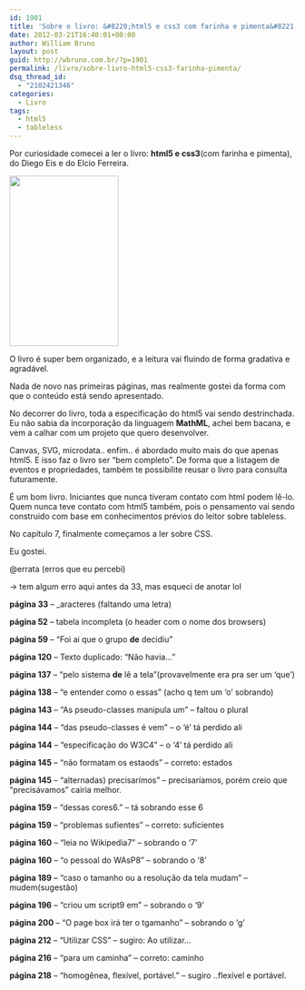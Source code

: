 ```yaml
---
id: 1901
title: 'Sobre o livro: &#8220;html5 e css3 com farinha e pimenta&#8221; &#8211; review'
date: 2012-03-21T16:40:01+00:00
author: William Bruno
layout: post
guid: http://wbruno.com.br/?p=1901
permalink: /livro/sobre-livro-html5-css3-farinha-pimenta/
dsq_thread_id:
  - "2102421346"
categories:
  - Livro
tags:
  - html5
  - tableless
---
```

Por curiosidade comecei a ler o livro: **html5 e css3**(com farinha e pimenta), do Diego Eis e do Elcio Ferreira.

[<img class="aligncenter size-medium wp-image-1902" title="320" src="/wp-content/uploads/2012/03/320-192x300.jpg" alt="" width="192" height="300" srcset="/wp-content/uploads/2012/03/320-192x300.jpg 192w, /wp-content/uploads/2012/03/320.jpg 205w" sizes="(max-width: 192px) 100vw, 192px" />](/wp-content/uploads/2012/03/320.jpg)

<!--more-->



O livro é super bem organizado, e a leitura vai fluindo de forma gradativa e agradável.

Nada de novo nas primeiras páginas, mas realmente gostei da forma com que o conteúdo está sendo apresentado.

No decorrer do livro, toda a especificação do html5 vai sendo destrinchada. Eu não sabia da incorporação da linguagem **MathML**, achei bem bacana, e vem a calhar com um projeto que quero desenvolver.

Canvas, SVG, microdata.. enfim.. é abordado muito mais do que apenas html5. E isso faz o livro ser &#8220;bem completo&#8221;. De forma que a listagem de eventos e propriedades, também te possibilite reusar o livro para consulta futuramente.

É um bom livro. Iniciantes que nunca tiveram contato com html podem lê-lo. Quem nunca teve contato com html5 também, pois o pensamento vai sendo construido com base em conhecimentos prévios do leitor sobre tableless.

No capítulo 7, finalmente começamos a ler sobre CSS.

Eu gostei.

@errata (erros que eu percebi)

-> tem algum erro aqui antes da 33, mas esqueci de anotar lol

**página 33** &#8211; _aracteres (faltando uma letra)

**página 52** &#8211; tabela incompleta (o header com o nome dos browsers)

**página 59** &#8211; &#8220;Foi ai que o grupo **de** decidiu&#8221;

**página 120** &#8211; Texto duplicado: &#8220;Não havia&#8230;&#8221;

**página 137** &#8211; &#8220;pelo sistema **de** lê a tela&#8221;(provavelmente era pra ser um &#8216;que&#8217;)

**página 138** &#8211; &#8220;e entender como o essas&#8221; (acho q tem um &#8216;o&#8217; sobrando)

**página 143** &#8211; &#8220;As pseudo-classes manipula um&#8221; &#8211; faltou o plural

**página 144** &#8211; &#8220;das pseudo-classes é vem&#8221; &#8211; o &#8216;é&#8217; tá perdido ali

**página 144** &#8211; &#8220;especificação do W3C4&#8221; &#8211; o &#8216;4&#8217; tá perdido ali

**página 145** &#8211; &#8220;não formatam os estaods&#8221; &#8211; correto: estados

**página 145** &#8211; &#8220;alternadas) precisarímos&#8221; &#8211; precisaríamos, porém creio que &#8220;precisávamos&#8221; cairia melhor.

**página 159** &#8211; &#8220;dessas cores6.&#8221; &#8211; tá sobrando esse 6

**página 159** &#8211; &#8220;problemas sufientes&#8221; &#8211; correto: suficientes

**página 160** &#8211; &#8220;leia no Wikipedia7&#8221; &#8211; sobrando o &#8216;7&#8217;

**página 160** &#8211; &#8220;o pessoal do WAsP8&#8221; &#8211; sobrando o &#8216;8&#8217;

**página 189** &#8211; &#8220;caso o tamanho ou a resolução da tela mudam&#8221; &#8211; mudem(sugestão)

**página 196** &#8211; &#8220;criou um script9 em&#8221; &#8211; sobrando o &#8216;9&#8217;

**página 200** &#8211; &#8220;O page box irá ter o tgamanho&#8221; &#8211; sobrando o &#8216;g&#8217;

**página 212** &#8211; &#8220;Utilizar CSS&#8221; &#8211; sugiro: Ao utilizar&#8230;

**página 216** &#8211; &#8220;para um caminha&#8221; &#8211; correto: caminho

**página 218** &#8211; &#8220;homogênea, flexível, portável.&#8221; &#8211; sugiro ..flexível e portável.
